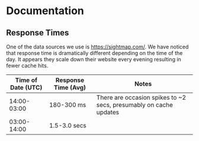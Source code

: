 # Documentation

## Response Times

One of the data sources we use is <https://sightmap.com/>. We have noticed that response time is dramatically different depending on the time of the day. It appears they scale down their website every evening resulting in fewer cache hits.

| Time of Date (UTC) | Response Time (Avg) | Notes                                                             |
|--------------------|---------------------|-------------------------------------------------------------------|
| 14:00-03:00        | 180-300 ms          | There are occasion spikes to ~2 secs, presumably on cache updates |
| 03:00-14:00        | 1.5-3.0 secs        |                                                                   |

